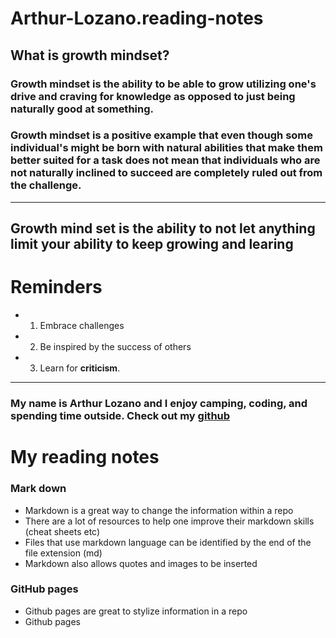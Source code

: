 # Arthur-Lozano.reading-notes
## What is growth mindset?
### Growth mindset is the ability to be able to grow utilizing one's drive and craving for knowledge as opposed to just being naturally good at something.
### Growth mindset is a positive example that even though some individual's might be born with natural abilities that make them better suited for a task does not mean that individuals who are not naturally inclined to succeed are completely ruled out from the challenge.  
---
## Growth mind set is the ability to **not** let anything limit your ability to keep growing and learing
# Reminders
- 1. Embrace challenges 
- 2. Be inspired by the success of others 
- 3. Learn for **criticism**.
---


### My name is Arthur Lozano and I enjoy camping, coding, and spending time outside.  Check out my [github](https://github.com/Arthur-Lozano)



# My reading notes

### Mark down
* Markdown is a great way to change the information within a repo
* There are a lot of resources to help one improve their markdown skills (cheat sheets etc)
* Files that use markdown language can be identified by the end of the file extension (md)
* Markdown also allows quotes and images to be inserted 


### GitHub pages

* Github pages are great to stylize information in a repo
* Github pages 
